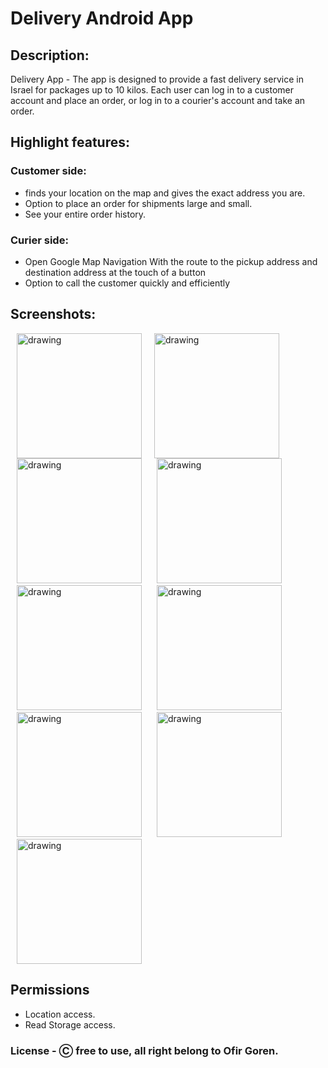 # Delivery Android App 

## Description:

Delivery App - The app is designed to provide a fast delivery service in Israel for packages up to 10 kilos. 
Each user can log in to a customer account and place an order, or log in to a courier's account and take an order.







## Highlight features:
### Customer side:

* finds your location on the map and gives the exact address you are.
* Option to place an order for shipments large and small.
* See your entire order history.

### Curier side:
* Open Google Map Navigation With the route to the pickup address and destination address at the touch of a button
* Option to call the customer quickly and efficiently

## Screenshots:
<img src="https://i.ibb.co/SnmdTBg/Whats-App-Image-2021-03-01-at-13-45-34-1.jpg" alt="drawing" width="200" hspace="10" /><img src="https://i.ibb.co/MpndY7w/verify-phone.jpg" alt="drawing" width="200" hspace="10">
<img src="https://i.ibb.co/SX6wscP/home-customer.jpg" alt="drawing" width="200" hspace="10">
<img src="https://i.ibb.co/MstdJr3/order-delivery.jpg" alt="drawing" width="200" hspace="10">
<img src="https://i.ibb.co/gw2YdPm/navigation-drawer.jpg" alt="drawing" width="200" hspace="10">
<img src="https://i.ibb.co/YdzrBBd/my-orders.jpg" alt="drawing" width="200" hspace="10">
<img src="https://i.ibb.co/nDTK10W/home-courier.jpg" alt="drawing" width="200" hspace="10">
<img src="https://i.ibb.co/vV0r2v7/all-orders.jpg" alt="drawing" width="200" hspace="10">
<img src="https://i.ibb.co/MpfxcM2/take-delivery.jpg" alt="drawing" width="200" hspace="10">

## Permissions 
* Location access.
* Read Storage access.

### License - Ⓒ free to use, all right belong to Ofir Goren.






